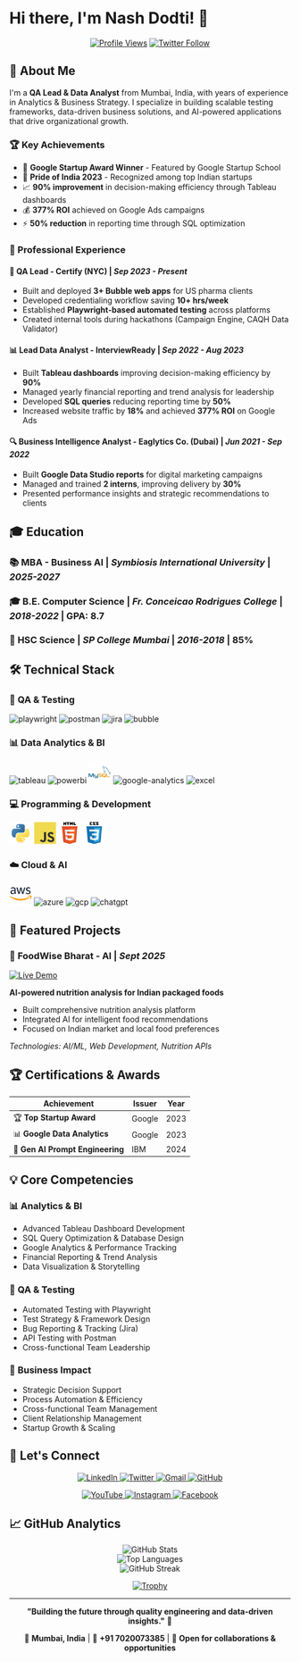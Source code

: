 # Hi there, I'm Nash Dodti! 👋

<div align="center">
  
[![Profile Views](https://komarev.com/ghpvc/?username=nashdodti&label=Profile%20views&color=0e75b6&style=flat)](https://github.com/nashdodti)
[![Twitter Follow](https://img.shields.io/twitter/follow/nashdodti?logo=twitter&style=for-the-badge)](https://twitter.com/nashdodti)

</div>

## 🚀 About Me

I'm a **QA Lead & Data Analyst** from Mumbai, India, with years of experience in Analytics & Business Strategy. I specialize in building scalable testing frameworks, data-driven business solutions, and AI-powered applications that drive organizational growth.

### 🏆 Key Achievements
- 🎯 **Google Startup Award Winner** - Featured by Google Startup School
- 🏅 **Pride of India 2023** - Recognized among top Indian startups
- 📈 **90% improvement** in decision-making efficiency through Tableau dashboards
- 💰 **377% ROI** achieved on Google Ads campaigns
- ⚡ **50% reduction** in reporting time through SQL optimization

### 💼 Professional Experience

#### 🔧 **QA Lead** - Certify (NYC) | *Sep 2023 - Present*
- Built and deployed **3+ Bubble web apps** for US pharma clients
- Developed credentialing workflow saving **10+ hrs/week**
- Established **Playwright-based automated testing** across platforms
- Created internal tools during hackathons (Campaign Engine, CAQH Data Validator)

#### 📊 **Lead Data Analyst** - InterviewReady | *Sep 2022 - Aug 2023*
- Built **Tableau dashboards** improving decision-making efficiency by **90%**
- Managed yearly financial reporting and trend analysis for leadership
- Developed **SQL queries** reducing reporting time by **50%**
- Increased website traffic by **18%** and achieved **377% ROI** on Google Ads

#### 🔍 **Business Intelligence Analyst** - Eaglytics Co. (Dubai) | *Jun 2021 - Sep 2022*
- Built **Google Data Studio reports** for digital marketing campaigns
- Managed and trained **2 interns**, improving delivery by **30%**
- Presented performance insights and strategic recommendations to clients

## 🎓 Education

### 📚 **MBA - Business AI** | *Symbiosis International University* | *2025-2027*
### 🎓 **B.E. Computer Science** | *Fr. Conceicao Rodrigues College* | *2018-2022* | **GPA: 8.7**
### 📖 **HSC Science** | *SP College Mumbai* | *2016-2018* | **85%**

## 🛠️ Technical Stack

### 🔬 **QA & Testing**
<p align="left">
  <img src="https://playwright.dev/img/playwright-logo.svg" alt="playwright" width="40" height="40"/>
  <img src="https://www.vectorlogo.zone/logos/getpostman/getpostman-icon.svg" alt="postman" width="40" height="40"/>
  <img src="https://www.vectorlogo.zone/logos/atlassian_jira/atlassian_jira-icon.svg" alt="jira" width="40" height="40"/>
  <img src="https://bubble.io/img/branding/bubble_logo_bw.png" alt="bubble" width="40" height="40"/>
</p>

### 📊 **Data Analytics & BI**
<p align="left">
  <img src="https://cdn.worldvectorlogo.com/logos/tableau-software.svg" alt="tableau" width="40" height="40"/>
  <img src="https://www.vectorlogo.zone/logos/microsoft_powerbi/microsoft_powerbi-icon.svg" alt="powerbi" width="40" height="40"/>
  <img src="https://raw.githubusercontent.com/devicons/devicon/master/icons/mysql/mysql-original-wordmark.svg" alt="mysql" width="40" height="40"/>
  <img src="https://www.vectorlogo.zone/logos/google_analytics/google_analytics-icon.svg" alt="google-analytics" width="40" height="40"/>
  <img src="https://raw.githubusercontent.com/devicons/devicon/master/icons/excel/excel-original.svg" alt="excel" width="40" height="40"/>
</p>

### 💻 **Programming & Development**
<p align="left">
  <img src="https://raw.githubusercontent.com/devicons/devicon/master/icons/python/python-original.svg" alt="python" width="40" height="40"/>
  <img src="https://raw.githubusercontent.com/devicons/devicon/master/icons/javascript/javascript-original.svg" alt="javascript" width="40" height="40"/>
  <img src="https://raw.githubusercontent.com/devicons/devicon/master/icons/html5/html5-original-wordmark.svg" alt="html5" width="40" height="40"/>
  <img src="https://raw.githubusercontent.com/devicons/devicon/master/icons/css3/css3-original-wordmark.svg" alt="css3" width="40" height="40"/>
</p>

### ☁️ **Cloud & AI**
<p align="left">
  <img src="https://raw.githubusercontent.com/devicons/devicon/master/icons/amazonwebservices/amazonwebservices-original-wordmark.svg" alt="aws" width="40" height="40"/>
  <img src="https://www.vectorlogo.zone/logos/microsoft_azure/microsoft_azure-icon.svg" alt="azure" width="40" height="40"/>
  <img src="https://www.vectorlogo.zone/logos/google_cloud/google_cloud-icon.svg" alt="gcp" width="40" height="40"/>
  <img src="https://upload.wikimedia.org/wikipedia/commons/0/04/ChatGPT_logo.svg" alt="chatgpt" width="40" height="40"/>
</p>

## 🚀 Featured Projects

### 🥗 **FoodWise Bharat - AI** | *Sept 2025*
[![Live Demo](https://img.shields.io/badge/Live-Demo-brightgreen?style=for-the-badge&logo=netlify)](https://foodwise-bharat.netlify.app/)

**AI-powered nutrition analysis for Indian packaged foods**
- Built comprehensive nutrition analysis platform
- Integrated AI for intelligent food recommendations
- Focused on Indian market and local food preferences

*Technologies: AI/ML, Web Development, Nutrition APIs*

## 🏆 Certifications & Awards

<div align="center">

| Achievement | Issuer | Year |
|-------------|--------|------|
| 🏆 **Top Startup Award** | Google | 2023 |
| 📊 **Google Data Analytics** | Google | 2023 |
| 🤖 **Gen AI Prompt Engineering** | IBM | 2024 |

</div>

## 💡 Core Competencies

### 📊 **Analytics & BI**
- Advanced Tableau Dashboard Development
- SQL Query Optimization & Database Design  
- Google Analytics & Performance Tracking
- Financial Reporting & Trend Analysis
- Data Visualization & Storytelling

### 🔧 **QA & Testing**
- Automated Testing with Playwright
- Test Strategy & Framework Design
- Bug Reporting & Tracking (Jira)
- API Testing with Postman
- Cross-functional Team Leadership

### 🚀 **Business Impact**
- Strategic Decision Support
- Process Automation & Efficiency
- Cross-functional Team Management
- Client Relationship Management
- Startup Growth & Scaling

## 🤝 Let's Connect

<p align="center">
  <a href="https://linkedin.com/in/nashdodti" target="_blank">
    <img src="https://img.shields.io/badge/LinkedIn-0077B5?style=for-the-badge&logo=linkedin&logoColor=white" alt="LinkedIn"/>
  </a>
  <a href="https://twitter.com/nashdodti" target="_blank">
    <img src="https://img.shields.io/badge/Twitter-1DA1F2?style=for-the-badge&logo=twitter&logoColor=white" alt="Twitter"/>
  </a>
  <a href="mailto:dodtinash@gmail.com" target="_blank">
    <img src="https://img.shields.io/badge/Gmail-D14836?style=for-the-badge&logo=gmail&logoColor=white" alt="Gmail"/>
  </a>
  <a href="https://github.com/nashdodti" target="_blank">
    <img src="https://img.shields.io/badge/GitHub-100000?style=for-the-badge&logo=github&logoColor=white" alt="GitHub"/>
  </a>
</p>

<p align="center">
  <a href="https://www.youtube.com/c/nashdodti" target="_blank">
    <img src="https://img.shields.io/badge/YouTube-FF0000?style=for-the-badge&logo=youtube&logoColor=white" alt="YouTube"/>
  </a>
  <a href="https://instagram.com/nashdodti" target="_blank">
    <img src="https://img.shields.io/badge/Instagram-E4405F?style=for-the-badge&logo=instagram&logoColor=white" alt="Instagram"/>
  </a>
  <a href="https://fb.com/nashdodti" target="_blank">
    <img src="https://img.shields.io/badge/Facebook-1877F2?style=for-the-badge&logo=facebook&logoColor=white" alt="Facebook"/>
  </a>
</p>

## 📈 GitHub Analytics

<div align="center">
  <img src="https://github-readme-stats.vercel.app/api?username=nashdodti&show_icons=true&theme=default&hide_border=true&count_private=true" alt="GitHub Stats" />
</div>

<div align="center">
  <img src="https://github-readme-stats.vercel.app/api/top-langs?username=nashdodti&show_icons=true&theme=default&layout=compact&hide_border=true" alt="Top Languages" />
</div>

<div align="center">
  <img src="https://github-readme-streak-stats.herokuapp.com/?user=nashdodti&theme=default&hide_border=true" alt="GitHub Streak" />
</div>

<div align="center">
  
[![Trophy](https://github-profile-trophy.vercel.app/?username=nashdodti&theme=flat&no-frame=true&margin-w=15)](https://github.com/ryo-ma/github-profile-trophy)

</div>

---

<div align="center">
  
**"Building the future through quality engineering and data-driven insights."** 🚀

📍 **Mumbai, India** | 📱 **+91 7020073385** | 💼 **Open for collaborations & opportunities**

</div>
